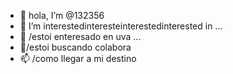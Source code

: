 - 👋 hola, I’m @132356
- 👀 I’m interestedinteresteinterestedinterested  in ...
- 🌱 /estoi enteresado en uva ...
- 💞/estoi buscando colabora
- 📫 /como llegar a mi destino

<!---
132356/132356 is a ✨ special ✨ repository because its `README.md` (this file) appears on your GitHub profile.
You can click the Preview link to take a look at your changes.
--->
